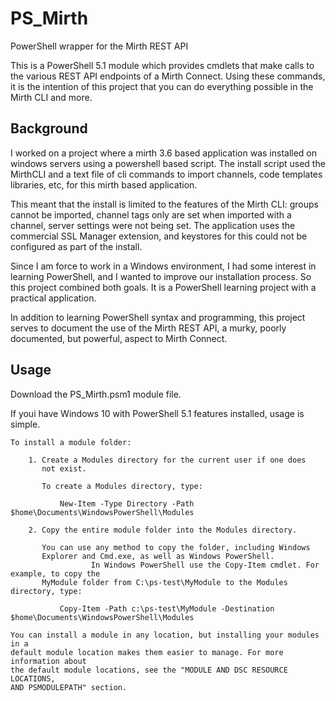 # PS_Mirth
PowerShell wrapper for the Mirth REST API

This is a PowerShell 5.1 module which provides cmdlets that make calls to the various REST API endpoints of a Mirth Connect.
Using these commands, it is the intention of this project that you can do everything possible in the Mirth CLI and more.

Background
----------

I worked on a project where a mirth 3.6 based application was installed on windows servers using a powershell based script.  The install script used the MirthCLI and a text file of cli commands to import channels, code templates libraries, etc, for this mirth based application.  

This meant that the install is limited to the features of the Mirth CLI:  groups cannot be imported, channel tags only are set when imported with a channel, server settings were not being set.  The application uses the commercial SSL Manager extension, and keystores for this could not be configured as part of the install.

Since I am force to work in a Windows environment, I had some interest in learning PowerShell, and I wanted to improve our installation process.  So this project combined both goals.  It is a PowerShell learning project with a practical application.

In addition to learning PowerShell syntax and programming, this project serves to document the use of the Mirth REST API, a murky, poorly documented, but powerful, aspect to Mirth Connect.

Usage
-------------
Download the PS_Mirth.psm1 module file.

If youi have Windows 10 with PowerShell 5.1 features installed, usage is simple.  

    To install a module folder:

        1. Create a Modules directory for the current user if one does
           not exist.

           To create a Modules directory, type:

               New-Item -Type Directory -Path $home\Documents\WindowsPowerShell\Modules

        2. Copy the entire module folder into the Modules directory.

           You can use any method to copy the folder, including Windows
           Explorer and Cmd.exe, as well as Windows PowerShell.
                      In Windows PowerShell use the Copy-Item cmdlet. For example, to copy the
           MyModule folder from C:\ps-test\MyModule to the Modules directory, type:

               Copy-Item -Path c:\ps-test\MyModule -Destination $home\Documents\WindowsPowerShell\Modules

    You can install a module in any location, but installing your modules in a
    default module location makes them easier to manage. For more information about
    the default module locations, see the "MODULE AND DSC RESOURCE LOCATIONS,
    AND PSMODULEPATH" section.
           
